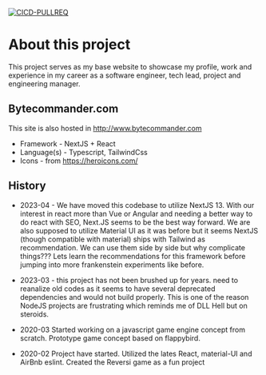 [![CICD-PULLREQ](https://github.com/adonisv79/bytecommander.com/actions/workflows/integrate.yaml/badge.svg)](https://github.com/adonisv79/bytecommander.com/actions/workflows/integrate.yaml)

# About this project

This project serves as my base website to showcase my profile, work and experience in my career as a software engineer, tech lead, project and engineering manager.

## Bytecommander.com
This site is also hosted in http://www.bytecommander.com
* Framework - NextJS + React
* Language(s) - Typescript, TailwindCss
* Icons - from https://heroicons.com/

## History

* 2023-04 - We have moved this codebase to utilize NextJS 13. With our interest in react more than Vue or Angular and needing a better way to do react with SEO, Next.JS seems to be the best way forward. We are also supposed to utilize Material UI as it was before but it seems NextJS (though compatible with material) ships with Tailwind as recommendation. We can use them side by side but why complicate things??? Lets learn the recommendations for this framework before jumping into more frankenstein experiments like before.

* 2023-03 - this project has not been brushed up for years. need to reanalize old codes as it seems to have several deprecated dependencies and would not build properly. This is one of the reason NodeJS projects are frustrating which reminds me of DLL Hell but on steroids.

* 2020-03 Started working on a javascript game engine concept from scratch. Prototype game concept based on flappybird.

* 2020-02 Project have started. Utilized the lates React, material-UI and AirBnb eslint. Created the Reversi game as a fun project
